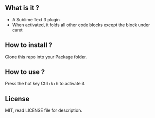 ## What is it ?

* A Sublime Text 3 plugin
* When activated, it folds all other code blocks except the block under caret

## How to install ?

Clone this repo into your Package folder.

## How to use ?

Press the hot key Ctrl+k+h to activate it.

## License

MIT, read LICENSE file for description.
